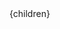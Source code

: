 <!-- レスポンシブデザイン -->
<body>
  <div className="w-[550px] sm:container lg:w-[950px]">
    <Header_1 w-full lg:w-[90%]/>
      <Header_2 w-full md:w-[90%]/>
        <main className="flex justify-center">
          <div className="w-[90%] lg:w-[64%]">
            {children}
          </div>
          <SideBar className="hidden lg:w-[34%]"/>
        </main>
          <Footer />
        </div>
      </body>